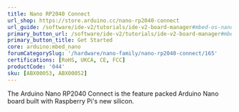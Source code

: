 ```yaml
---
title: Nano RP2040 Connect
url_shop: https://store.arduino.cc/nano-rp2040-connect
url_guide: /software/ide-v2/tutorials/ide-v2-board-manager#mbed-os-nano
primary_button_url: /software/ide-v2/tutorials/ide-v2-board-manager#mbed-os-nano
primary_button_title: Get Started
core: arduino:mbed_nano
forumCategorySlug: '/hardware/nano-family/nano-rp2040-connect/165'
certifications: [RoHS, UKCA, CE, FCC]
productCode: '044'
sku: [ABX00053, ABX00052]
---
```


The Arduino Nano RP2040 Connect is the feature packed Arduino Nano board built with Raspberry Pi's new silicon.